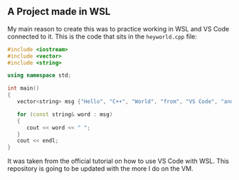 ## A Project made in WSL
My main reason to create this was to practice working in WSL and VS Code connected to it. This is the code that sits in the ```heyworld.cpp``` file:

```cpp
#include <iostream>
#include <vector>
#include <string>

using namespace std;

int main()
{
   vector<string> msg {"Hello", "C++", "World", "from", "VS Code", "and the C++ extension!"};

   for (const string& word : msg)
   {
      cout << word << " ";
   }
   cout << endl;
}
```
It was taken from the official tutorial on how to use VS Code with WSL.
This repository is going to be updated with the more I do on the VM.
